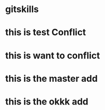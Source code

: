 # gitskills
# this is test Conflict
# this is want to conflict
# this is the master add
# this is the okkk add
